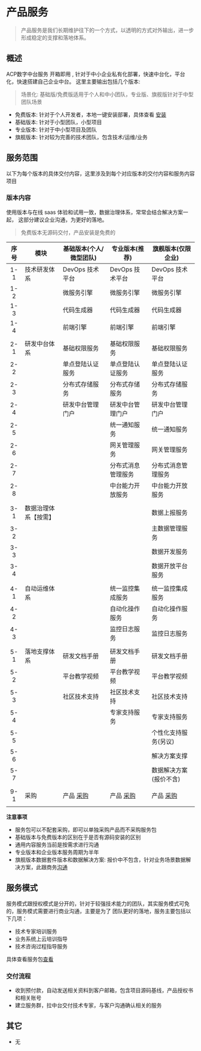 # 产品服务

> 产品服务是我们长期维护往下的一个方式，以透明的方式对外输出，进一步形成稳定的支撑和落地体系。

## 概述

ACP数字中台服务 开箱即用 , 针对于中小企业私有化部署，快速中台化，平台化，快速搭建自己企业中台。
这里主要输出包括几个版本:

> 场景化: 基础版/免费版适用于个人和中小团队，专业版、旗舰版针对于中型团队场景

- 免费版本: 针对于个人开发者，本地一键安装部署，具体查看 [安装](../env/development/README.md)
- 基础版本: 针对于小型团队，小型项目
- 专业版本: 针对于中小型项目及团队
- 旗舰版本: 针对较为完善的技术团队，包含技术/运维/业务

<!-- 这里查看每个版本交付 [查看](./01_%E7%89%88%E6%9C%AC%E5%86%85%E5%AE%B9.md) -->

<!-- 具体产品请查看产品体系 [打开](../platform/README.md) -->

## 服务范围

以下为每个版本的具体交付内容，这里涉及到每个对应版本的交付内容和服务内容项目

### 版本内容

使用版本与在线 saas 体验和试用一致，数据治理体系，常常会结合解决方案一起，
这部分建议企业沟通，为更好的落地。

> 免费版本无源码交付，产品安装是免费的

| 序号 | 模块                 | 基础版本(个人/微型团队)                   | 专业版本(推荐)                    | 旗舰版本(仅限企业)          |
| :--: | -------------------- | -------------------------- | --------------------------- | --------------------------- |
| 1-1  | 技术研发体系         | DevOps 技术平台            | DevOps 技术平台             | DevOps 技术平台             |
| 1-2  |                      | 微服务引擎                 | 微服务引擎                  | 微服务引擎                  |
| 1-3  |                      | 代码生成器                 | 代码生成器                  | 代码生成器                  |
| 1-4  |                      | 前端引擎                   | 前端引擎                    | 前端引擎                    |
|      |                      |                            |                             |                             |
| 2-1  | 研发中台体系         | 基础权限服务               | 基础权限服务                | 基础权限服务                |
| 2-2  |                      | 单点登陆认证服务           | 单点登陆认证服务            | 单点登陆认证服务            |
| 2-3  |                      | 分布式存储服务             | 分布式存储服务              | 分布式存储服务              |
| 2-4  |                      | 研发中台管理门户           | 研发中台管理门户            | 研发中台管理门户            |
| 2-5  |                      |                            | 统一通知服务                | 统一通知服务                |
| 2-6  |                      |                            | 网关管理服务                | 网关管理服务                |
| 2-7  |                      |                            | 分布式消息管理服务          | 分布式消息管理服务          |
| 2-8  |                      |                            | 中台能力开放服务            | 中台能力开放服务            | 
|      |                      |                            |                             |                             |
| 3-1  | 数据治理体系【按需】 |                            |                             | 数据上报服务      |
| 3-2  |                      |                            |                             | 主数据管理服务    |
| 3-3  |                      |                            |                             | 数据开发服务      |
| 3-4  |                      |                            |                             | 数据开放平台服务  |
|      |                      |                            |                             |                             |
| 4-1  | 自动运维体系         |            |     统一监控集成服务                        | 统一监控集成服务            |
| 4-2  |                      |                            |   自动化操作服务                          | 自动化操作服务              |
| 4-3  |                      |                             |     监控日志服务                         | 监控日志服务                |
|      |                      |                            |                             |                             |
| 5-1  | 落地支撑体系         | 研发文档手册               | 研发文档手册                | 研发文档手册                |
| 5-2  |                      | 平台教学视频               | 平台教学视频                | 平台教学视频                |
| 5-3  |                      | 社区技术支持               | 社区技术支持                | 社区技术支持                |
| 5-4  |                      |                            | 专家支持服务                | 专家支持服务                |
| 5-5  |                      |                            |                             | 个性化支持服务(另议)        |
| 5-6  |                      |                            |                             | 解决方案支撑                |
| 5-7  |                      |                            |                             | 数据解决方案(报价不含)      |
|      |                      |                            |                             |                             |
| 9-1  | 采购                 | 产品 [采购][base_01]  | 产品 [采购][base_02]   | 产品 [采购][base_03]   | 
|      |                      |                            |                             |                             |

[base_00]: http://cloud.linesno.com
[base_01]: ./04_商务沟通.md 
[base_01_s]: http://cloud.linesno.com
[base_02]: ./04_商务沟通.md 
[base_02_s]: http://cloud.linesno.com
[base_03]: ./04_商务沟通.md 
[base_03_s]: http://cloud.linesno.com

**注意事项**

- 服务包可以不配套采购，即可以单独采购产品而不采购服务包
- 基础版本与免费版本的区别在于是否有源码安装的区别
- 通用内容服务当前是按需求进行沟通
- 专业版本和企业版本服务周期为半年 
- 旗舰版本数据套件版本和数据解决方案: 报价中不包含，针对业务场景数据解决方案，此跟商务[沟通](./04_商务沟通.md )

<!-- 针对不同的版本的报价和服务，主要包括以下主要内容： -->

<!-- <div class="prices_table"> -->

<!-- | 序号 |   版本   | 产品内容                                 |      采购       | 服务包     | 备注 | -->
<!-- | :--: | :------: | ---------------------------------------- | :-------------: | ---------- | ---- | -->
<!-- |  1   | 免费版本 | 微服务引擎，代码生成平台等，技术研发体系 | [采购][base_00] | 社区群支持 |      | -->
<!-- |  2   | 基础版本 | 微服务引擎，代码生成平台等，技术研发体系 | [采购][base_01] |            |      | -->
<!-- |  3   | 专业版本 | 基于基础版本，存储、事务等，自动化等     | [采购][base_02] |            |      | -->
<!-- |  4   | 旗舰版本 | 运维监控整体套件演示版本整体套件         | [采购][base_03] | 商务       |      | -->

<!-- </div> -->

<!-- [base_00]: http://cloud.linesno.com -->
<!-- [base_01]: http://cloud.linesno.com -->
<!-- [base_02]: http://cloud.linesno.com -->
<!-- [base_03]: http://cloud.linesno.com -->

<!-- - 免费版本与基础版本一样，免费版本无源码交付 -->
<!-- - 服务包年限为半年 -->
<!-- - 数据套件版本: 包含在旗舰版本里面针对业务场景解决方案，主要跟商务沟通 [打开](#) -->

## 服务模式

服务模式跟授权模式是分开的，针对于较强技术能力的团队，其实服务模式可免的，服务模式需要进行商业沟通，主要是为了
团队更好的落地，服务主要包括以下几项：

- 技术专家培训服务
- 业务系统上云培训指导
- 技术咨询过程指导服务

具体查看服务包[查看](./03_%E6%9C%8D%E5%8A%A1%E5%86%85%E5%AE%B9.md)

### 交付流程

- 收到预付款，自动发送相关资料到客户邮箱，包含项目源码基线，产品授权书和相关账号
- 建立服务群，拉中台交付技术专家，与客户沟通确认相关的服务

## 其它

- 无

<style type="css">
.prices_table table{
  th:first-of-type {
      width: 50px;
  }
  th:nth-of-type(2) {
      width: 120px;
  }
}
</style>

